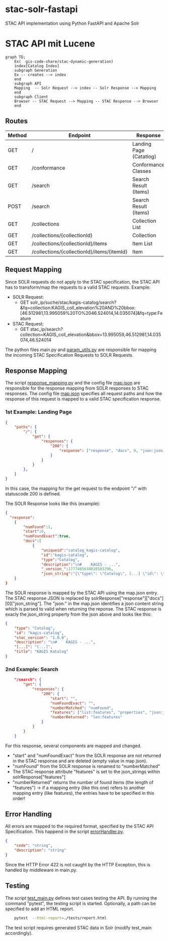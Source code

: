 # stac-solr-fastapi
STAC API implementation using Python FastAPI and Apache Solr

# STAC API mit Lucene

```mermaid
graph TD;
    Ex(  gis-code-share/stac-dynamic-generation)
    index[Catalog Index]
    subgraph Generation
    Ex -- creates --> index
    end
    subgraph API
    Mapping  -- Solr Request --> index -- Solr Response --> Mapping
    end
    subgraph Client
    Browser -- STAC Request --> Mapping -- STAC Response --> Browser
    end
```

## Routes
| Method    | Endpoint                                      | Response
| --------  | --------------------------------------------- |----------------------- |
| GET       | /                                             | Landing Page (Catatlog)|
| GET       | /conformance                                  | Conformance Classes    |
| GET       | /search                                       | Search Result (Items)  |
| POST      | /search                                       | Search Result (Items)  |
| GET       | /collections                                  | Collection List        |
| GET       | /collections/{collectionId}                   | Collection             |
| GET       | /collections/{collectionId}/items             | Item List              |
| GET       | /collections/{collectionId}/items/{itemId}    | Item                   |

## Request Mapping
Since SOLR requests do not apply to the STAC specification, the STAC API has to transform/map the requests to a valid STAC requests.
Example:
- SOLR Request:
    - GET solr_ip/suche/stac/kagis-catalog/search?&fq=collection:KAGIS_coll_elevation%20AND%20bbox:[46.512981,13.995059%20TO%2046.524014,14.035074]&fq=type:Feature
- STAC Request:
    - GET stac_ip/search?collection=KAGIS_coll_elevation&bbox=13.995059,46.512981,14.035074,46.524014

The python files main.py and [param_utils.py](param_utils.py) are responsible for mapping the incoming STAC Specification Requests to SOLR Requests.  

## Response Mapping
The script [response_mapping.py](helpers/response_mapping.py) and the config file [map.json](configuration/map.json) are responsible for the response mapping from SOLR responses to STAC responses.
The config file [map.json](configuration/map.json) specifies all request paths and how the response of this request is mapped to a valid STAC specification response.

### 1st Example: Landing Page
```json
{
    "paths": {
        "/": {
            "get": {
                "responses": {
                    "200": {
                        "response": ["response", "docs", 0, "json:json_string"]
                    }
                }
            }
        },
    }
}
```
In this case, the mapping for the get request to the endpoint "/" with statuscode 200 is defined.

The SOLR Response looks like this (example):
```json
{
  "response":
    {
        "numFound":1,
        "start":0,
        "numFoundExact":true,
        "docs":[
            {
                "uniqueid":"catalog_kagis-catalog",
                "id":"kagis-catalog",
                "type":"Catalog",
                "description":"\n#    KAGIS - ...",
                "_version_":1777405638838583296,
                "json_string":"{\"type\": \"Catalog\", [...] \"id\": \"kagis\"}]"
    }
}
```
The SOLR response is mapped by the STAC API using the map.json entry. The STAC response JSON is replaced by solrResponse["response"]["docs"][0]["json_string"]. The "json:" in the map.json identifies a json content string which is parsed to valid when returning the reponse.
The STAC response is exacly the json_string property from the json above and looks like this:
```json
{
    "type": "Catalog",
    "id": "kagis-catalog",
    "stac_version": "1.0.0",
    "description": "\n#    KAGIS - ...",
    "[...]": "[...]",
    "title": "KAGIS Katalog"
}
```
### 2nd Example: Search
```json
    "/search": {
        "get": {
            "responses": {
                "200": {
                    "start": "",
                    "numFoundExact": "",
                    "numberMatched": "numFound",
                    "features": ["list:features", "properties", "json:json_string"],
                    "numberReturned": "len:features"
                }
            }
        }
    }

```
For this response, several components are mapped and changed.
- "start" and "numFoundExact" from the SOLR response are not returned in the STAC response and are deleted (empty value in map json).
- "numFound" from the SOLR response is renamed to "numberMatched"
- The STAC response attribute "features" is set to the json_strings within solrResponse["features"]
- "numberReturned" returns the number of found items (the length of "features") -> if a mapping entry (like this one) refers to another mapping entry (like features), the entries have to be specified in this order!

## Error Handling

All errors are mapped to the required format, specified by the STAC API Specification. This happend in the script [errorHandler.py](helpers/errorHandler.py).
```json
{
    "code": "string",
    "description": "string"
}
```
Since the HTTP Error 422 is not caught by the HTTP Exception, this is handled by middleware in main.py.

## Testing
The script [test_main.py](test_main.py) defines test cases testing the API.
By running the command "pytest", the testing script is started. Optionally, a path can be specified to add an HTML report.
```bash
    pytest  --html-report=./tests/report.html
```
The test script requires generated STAC data in Solr (modify test_main accordingly). 
